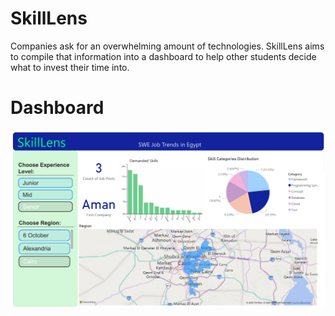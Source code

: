 # SkillLens
Companies ask for an overwhelming amount of technologies. SkillLens aims to compile that information into a dashboard to help other students decide what to invest their time into.
# Dashboard
![dashboard](Documentation/assets/Dashboard.png)
